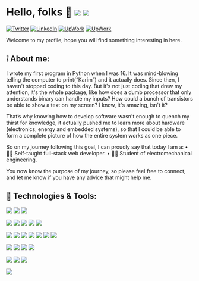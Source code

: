 
# Hello, folks 👋 ![](https://img.shields.io/github/followers/karimGeh) ![](https://visitor-badge.glitch.me/badge?page_id=karimGeh.karimGeh)

[![Twitter][1.2]][1] [![LinkedIn][2.2]][2] [![UpWork][3.2]][3] [![UpWork][4.2]][4] 

Welcome to my profile, hope you will find something interesting in here.

## ❕ About me:
I wrote my first program in Python when I was 16. It was mind-blowing telling the computer to print(“Karim”) and it actually does. Since then, I haven't stopped coding to this day. But it's not just coding that drew my attention, it's the whole package, like how does a dumb processor that only understands binary can handle my inputs? How could a bunch of transistors be able to show a text on my screen? I know, it's amazing, isn't it?

That’s why knowing how to develop software wasn't enough to quench my thirst for knowledge, it actually pushed me to learn more about hardware (electronics, energy and embedded systems), so that I could be able to form a complete picture of how the entire system works as one piece.

So on my journey following this goal, I can proudly say that today I am a:
• 👨‍💻 Self-taught full-stack web developer.
• 👨‍🔬 Student of electromechanical engineering.

You now know the purpose of my journey, so please feel free to connect, and let me know if you have any advice that might help me.


## 🔧 Technologies & Tools:

![](https://img.shields.io/badge/OS-Windows%20|%20Linux-informational?style=flat&logo=Linux&logoColor=white&color=0A66C2) ![](https://img.shields.io/badge/Editor-Visual%20Studio%20Code-informational?style=flat&logo=Visual%20Studio%20Code&logoColor=white&color=0A66C2) ![](https://img.shields.io/badge/Browser-Firefox-informational?style=flat&logo=Firefox&logoColor=white&color=0A66C2)

![](https://img.shields.io/badge/Code-TypeScript-informational?style=flat&logo=typescript&logoColor=white&color=3178C6) ![](https://img.shields.io/badge/Code-JavaScript-informational?style=flat&logo=javascript&logoColor=white&color=F7DF1E) ![](https://img.shields.io/badge/Code-Python-informational?style=flat&logo=python&logoColor=white&color=3776AB) ![](https://img.shields.io/badge/Code-PHP-informational?style=flat&logo=php&logoColor=white&color=777BB4) ![](https://img.shields.io/badge/Code-Node.js-informational?style=flat&logo=Node.js&logoColor=white&color=339933)

![](https://img.shields.io/badge/FW-React-informational?style=flat&logo=react&logoColor=white&color=61DAFB) ![](https://img.shields.io/badge/FW-Next.js-informational?style=flat&logo=next.js&logoColor=white&color=000000) ![](https://img.shields.io/badge/FW-Redux-informational?style=flat&logo=redux&logoColor=white&color=764ABC) ![](https://img.shields.io/badge/FW-Express-informational?style=flat&logo=Express&logoColor=white&color=000000) ![](https://img.shields.io/badge/FW-Firebase-informational?style=flat&logo=Firebase&logoColor=white&color=FFCA28) ![](https://img.shields.io/badge/FW-Handlebars-informational?style=flat&logo=Handlebars.js&logoColor=white&color=000000) ![](https://img.shields.io/badge/FW-Socket.io-informational?style=flat&logo=Socket.io&logoColor=white&color=010101)

![](https://img.shields.io/badge/DB-MongoDB-informational?style=flat&logo=MongoDB&logoColor=white&color=47A248) ![](https://img.shields.io/badge/DB-PostgreSQL-informational?style=flat&logo=PostgreSQL&logoColor=white&color=4169E1) ![](https://img.shields.io/badge/cloud-Digitalocean-informational?style=flat&logo=Digitalocean&logoColor=white&color=0080FF) ![](https://img.shields.io/badge/cloud-Heroku-informational?style=flat&logo=Heroku&logoColor=white&color=430098)

![](https://img.shields.io/badge/design-Figma-informational?style=flat&logo=Figma&logoColor=white&color=F24E1E) ![](https://img.shields.io/badge/design-Photoshop-informational?style=flat&logo=Adobe%20Photoshop&logoColor=white&color=31A8FF) ![](https://img.shields.io/badge/design-Illustrator-informational?style=flat&logo=Adobe%20Illustrator&logoColor=white&color=FF9A00)

![](https://img.shields.io/badge/electronic-Arduino-informational?style=flat&logo=Arduino&logoColor=white&color=00979D)


[1.2]: https://img.shields.io/badge/Twitter-@karimGeh?style=flat&logo=Twitter&logoColor=white&color=1D9BF0
[2.2]: https://img.shields.io/badge/LinkedIn-Karim%20G?style=flat&logo=LinkedIn&logoColor=white&color=0A66C2
[3.2]: https://img.shields.io/badge/UpWork-Karim%20G?style=flat&logo=Upwork&logoColor=white&color=14A800
[4.2]: https://img.shields.io/badge/Email-@karimGeh?style=flat&logo=Mail.Ru&logoColor=white&color=005FF9

[1]: https://twitter.com/karimGeh
[2]: https://www.linkedin.com/in/karim-gehad/
[3]: https://www.upwork.com/freelancers/~0139e8dbc9c723a93a
[4]: mailto:karimgehad@outlook.com
